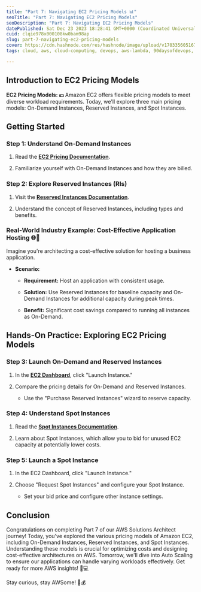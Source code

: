 ```yaml
---
title: "Part 7: Navigating EC2 Pricing Models 📊"
seoTitle: "Part 7: Navigating EC2 Pricing Models"
seoDescription: "Part 7: Navigating EC2 Pricing Models"
datePublished: Sat Dec 23 2023 18:28:41 GMT+0000 (Coordinated Universal Time)
cuid: clqie978x000108kw0bam98ap
slug: part-7-navigating-ec2-pricing-models
cover: https://cdn.hashnode.com/res/hashnode/image/upload/v1703356051675/6369f419-5b0f-45b3-87b7-ba3917bad7bb.jpeg
tags: cloud, aws, cloud-computing, devops, aws-lambda, 90daysofdevops, wemakedevs

---
```


## **Introduction to EC2 Pricing Models**

**EC2 Pricing Models: 💵** Amazon EC2 offers flexible pricing models to meet diverse workload requirements. Today, we'll explore three main pricing models: On-Demand Instances, Reserved Instances, and Spot Instances.

## **Getting Started**

### **Step 1: Understand On-Demand Instances**

1. Read the [**EC2 Pricing Documentation**](https://aws.amazon.com/ec2/pricing/on-demand/).
    
2. Familiarize yourself with On-Demand Instances and how they are billed.
    

### **Step 2: Explore Reserved Instances (RIs)**

1. Visit the [**Reserved Instances Documentation**](https://aws.amazon.com/ec2/pricing/reserved-instances/).
    
2. Understand the concept of Reserved Instances, including types and benefits.
    

### **Real-World Industry Example: Cost-Effective Application Hosting 🌐💸**

Imagine you're architecting a cost-effective solution for hosting a business application.

* **Scenario:**
    
    * **Requirement:** Host an application with consistent usage.
        
    * **Solution:** Use Reserved Instances for baseline capacity and On-Demand Instances for additional capacity during peak times.
        
    * **Benefit:** Significant cost savings compared to running all instances as On-Demand.
        

## **Hands-On Practice: Exploring EC2 Pricing Models**

### **Step 3: Launch On-Demand and Reserved Instances**

1. In the [**EC2 Dashboard**](https://console.aws.amazon.com/ec2/), click "Launch Instance."
    
2. Compare the pricing details for On-Demand and Reserved Instances.
    
    * Use the "Purchase Reserved Instances" wizard to reserve capacity.
        

### **Step 4: Understand Spot Instances**

1. Read the [**Spot Instances Documentation**](https://aws.amazon.com/ec2/spot/).
    
2. Learn about Spot Instances, which allow you to bid for unused EC2 capacity at potentially lower costs.
    

### **Step 5: Launch a Spot Instance**

1. In the EC2 Dashboard, click "Launch Instance."
    
2. Choose "Request Spot Instances" and configure your Spot Instance.
    
    * Set your bid price and configure other instance settings.
        

## **Conclusion**

Congratulations on completing Part 7 of our AWS Solutions Architect journey! Today, you've explored the various pricing models of Amazon EC2, including On-Demand Instances, Reserved Instances, and Spot Instances. Understanding these models is crucial for optimizing costs and designing cost-effective architectures on AWS. Tomorrow, we'll dive into Auto Scaling to ensure our applications can handle varying workloads effectively. Get ready for more AWS insights! 🚀💻

Stay curious, stay AWSome! 🌟💰